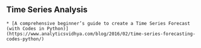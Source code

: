 ## Time Series Analysis
    * [A comprehensive beginner’s guide to create a Time Series Forecast (with Codes in Python)] (https://www.analyticsvidhya.com/blog/2016/02/time-series-forecasting-codes-python/)
